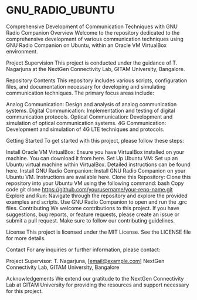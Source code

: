 # GNU_RADIO_UBUNTU
Comprehensive Development of Communication Techniques with GNU Radio Companion
Overview
Welcome to the repository dedicated to the comprehensive development of various communication techniques using GNU Radio Companion on Ubuntu, within an Oracle VM VirtualBox environment.

 <!-- Replace with an image related to communication systems -->

Project Supervision
This project is conducted under the guidance of T. Nagarjuna at the NextGen Connectivity Lab, GITAM University, Bangalore.

 <!-- Replace with a photo of the lab -->

Repository Contents
This repository includes various scripts, configuration files, and documentation necessary for developing and simulating communication techniques. The primary focus areas include:

Analog Communication: Design and analysis of analog communication systems.
Digital Communication: Implementation and testing of digital communication protocols.
Optical Communication: Development and simulation of optical communication systems.
4G Communication: Development and simulation of 4G LTE techniques and protocols.
 <!-- Replace with a screenshot of GNU Radio Companion -->

Getting Started
To get started with this project, please follow these steps:

Install Oracle VM VirtualBox: Ensure you have VirtualBox installed on your machine. You can download it from here.
Set Up Ubuntu VM: Set up an Ubuntu virtual machine within VirtualBox. Detailed instructions can be found here.
Install GNU Radio Companion: Install GNU Radio Companion on your Ubuntu VM. Instructions are available here.
Clone this Repository: Clone this repository into your Ubuntu VM using the following command:
bash
Copy code
git clone https://github.com/yourusername/your-repo-name.git
Explore and Run: Navigate through the repository and explore the provided examples and scripts. Use GNU Radio Companion to open and run the .grc files.
Contributing
We welcome contributions to this project. If you have suggestions, bug reports, or feature requests, please create an issue or submit a pull request. Make sure to follow our contributing guidelines.

 <!-- Replace with actual link to CONTRIBUTING.md -->
 <!-- Replace with actual link to issues page -->

License
This project is licensed under the MIT License. See the LICENSE file for more details.

 <!-- Replace with actual link to LICENSE -->

Contact
For any inquiries or further information, please contact:

Project Supervisor: T. Nagarjuna, [email@example.com]
NextGen Connectivity Lab, GITAM University, Bangalore
 <!-- Replace with actual email -->

Acknowledgements
We extend our gratitude to the NextGen Connectivity Lab at GITAM University for providing the resources and support necessary for this project.

 <!-- Replace with an image of GITAM University -->
